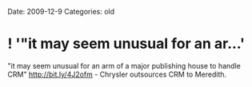 Date: 2009-12-9
Categories: old

# ! '"it may seem unusual for an ar...'

"it may seem unusual for an arm of a major publishing house to handle CRM"  <a href="http://bit.ly/4J2ofm" rel="nofollow">http://bit.ly/4J2ofm</a> - Chrysler outsources CRM to Meredith.
